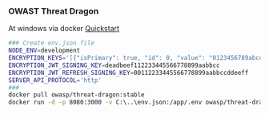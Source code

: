### OWAST Threat Dragon
At windows via docker
[Quickstart](https://owasp.org/www-project-threat-dragon/docs-2/install-environment/)

```sh
### Create env.json file
NODE_ENV=development
ENCRYPTION_KEYS='[{"isPrimary": true, "id": 0, "value": "0123456789abcdef0123456789abcdef"}]'
ENCRYPTION_JWT_SIGNING_KEY=deadbeef112233445566778899aabbcc
ENCRYPTION_JWT_REFRESH_SIGNING_KEY=00112233445566778899aabbccddeeff
SERVER_API_PROTOCOL='http'
###
docker pull owasp/threat-dragon:stable
docker run -d -p 8080:3000 -v C:\..\env.json:/app/.env owasp/threat-dragon:stable
```
